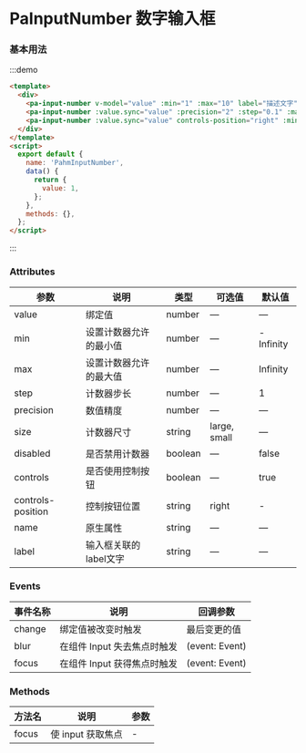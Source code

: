 # PaInputNumber 数字输入框

### 基本用法


:::demo

```html
<template>
  <div>
    <pa-input-number v-model="value" :min="1" :max="10" label="描述文字" style="width: 150px" />
    <pa-input-number :value.sync="value" :precision="2" :step="0.1" :max="10" />
    <pa-input-number :value.sync="value" controls-position="right" :min="1" :max="10" />
  </div>
</template>
<script>
  export default {
    name: 'PahmInputNumber',
    data() {
      return {
        value: 1,
      };
    },
    methods: {},
  };
</script>
```

:::

### Attributes
| 参数      | 说明          | 类型      | 可选值                           | 默认值  |
|----------|-------------- |----------|--------------------------------  |-------- |
| value    | 绑定值         | number | — | — |
| min      | 设置计数器允许的最小值 | number | — | -Infinity |
| max      | 设置计数器允许的最大值 | number | — | Infinity |
| step     | 计数器步长           | number   | — | 1 |
| precision| 数值精度             | number   | — | — |
| size     | 计数器尺寸           | string   | large, small | — |
| disabled | 是否禁用计数器        | boolean | — | false |
| controls | 是否使用控制按钮        | boolean | — | true |
| controls-position | 控制按钮位置 | string | right | - |
| name | 原生属性 | string | — | — |
| label | 输入框关联的label文字 | string | — | — |
### Events
| 事件名称 | 说明 | 回调参数 |
|---------|--------|---------|
| change | 绑定值被改变时触发 | 最后变更的值 |
| blur | 在组件 Input 失去焦点时触发 | (event: Event) |
| focus | 在组件 Input 获得焦点时触发 | (event: Event) |

### Methods
| 方法名 | 说明 | 参数 |
| ---- | ---- | ---- |
| focus | 使 input 获取焦点 | - |

